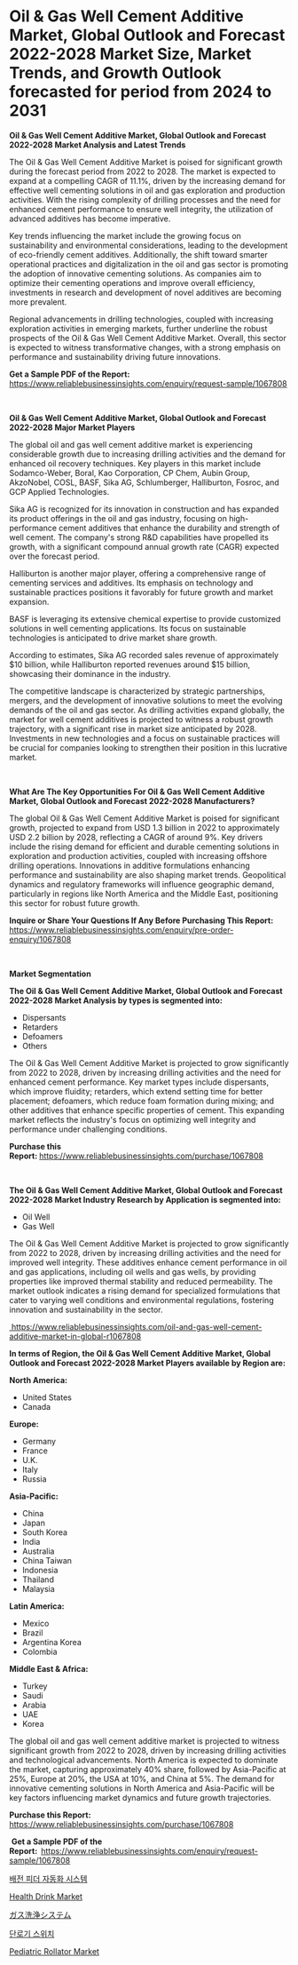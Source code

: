 <p><h1>Oil & Gas Well Cement Additive Market, Global Outlook and Forecast 2022-2028 Market Size, Market Trends, and Growth Outlook forecasted for period from 2024 to 2031</h1></p><p><strong>Oil & Gas Well Cement Additive Market, Global Outlook and Forecast 2022-2028 Market Analysis and Latest Trends</strong></p>
<p><p>The Oil & Gas Well Cement Additive Market is poised for significant growth during the forecast period from 2022 to 2028. The market is expected to expand at a compelling CAGR of 11.1%, driven by the increasing demand for effective well cementing solutions in oil and gas exploration and production activities. With the rising complexity of drilling processes and the need for enhanced cement performance to ensure well integrity, the utilization of advanced additives has become imperative.</p><p>Key trends influencing the market include the growing focus on sustainability and environmental considerations, leading to the development of eco-friendly cement additives. Additionally, the shift toward smarter operational practices and digitalization in the oil and gas sector is promoting the adoption of innovative cementing solutions. As companies aim to optimize their cementing operations and improve overall efficiency, investments in research and development of novel additives are becoming more prevalent.</p><p>Regional advancements in drilling technologies, coupled with increasing exploration activities in emerging markets, further underline the robust prospects of the Oil & Gas Well Cement Additive Market. Overall, this sector is expected to witness transformative changes, with a strong emphasis on performance and sustainability driving future innovations.</p></p>
<p><strong>Get a Sample PDF of the Report:&nbsp;</strong> <a href="https://www.reliablebusinessinsights.com/enquiry/request-sample/1067808">https://www.reliablebusinessinsights.com/enquiry/request-sample/1067808</a></p>
<p>&nbsp;</p>
<p><strong>Oil & Gas Well Cement Additive Market, Global Outlook and Forecast 2022-2028 Major Market Players</strong></p>
<p><p>The global oil and gas well cement additive market is experiencing considerable growth due to increasing drilling activities and the demand for enhanced oil recovery techniques. Key players in this market include Sodamco-Weber, Boral, Kao Corporation, CP Chem, Aubin Group, AkzoNobel, COSL, BASF, Sika AG, Schlumberger, Halliburton, Fosroc, and GCP Applied Technologies.</p><p>Sika AG is recognized for its innovation in construction and has expanded its product offerings in the oil and gas industry, focusing on high-performance cement additives that enhance the durability and strength of well cement. The company's strong R&D capabilities have propelled its growth, with a significant compound annual growth rate (CAGR) expected over the forecast period.</p><p>Halliburton is another major player, offering a comprehensive range of cementing services and additives. Its emphasis on technology and sustainable practices positions it favorably for future growth and market expansion.</p><p>BASF is leveraging its extensive chemical expertise to provide customized solutions in well cementing applications. Its focus on sustainable technologies is anticipated to drive market share growth.</p><p>According to estimates, Sika AG recorded sales revenue of approximately $10 billion, while Halliburton reported revenues around $15 billion, showcasing their dominance in the industry.</p><p>The competitive landscape is characterized by strategic partnerships, mergers, and the development of innovative solutions to meet the evolving demands of the oil and gas sector. As drilling activities expand globally, the market for well cement additives is projected to witness a robust growth trajectory, with a significant rise in market size anticipated by 2028. Investments in new technologies and a focus on sustainable practices will be crucial for companies looking to strengthen their position in this lucrative market.</p></p>
<p>&nbsp;</p>
<p><strong>What Are The Key Opportunities For Oil & Gas Well Cement Additive Market, Global Outlook and Forecast 2022-2028 Manufacturers?</strong></p>
<p><p>The global Oil & Gas Well Cement Additive Market is poised for significant growth, projected to expand from USD 1.3 billion in 2022 to approximately USD 2.2 billion by 2028, reflecting a CAGR of around 9%. Key drivers include the rising demand for efficient and durable cementing solutions in exploration and production activities, coupled with increasing offshore drilling operations. Innovations in additive formulations enhancing performance and sustainability are also shaping market trends. Geopolitical dynamics and regulatory frameworks will influence geographic demand, particularly in regions like North America and the Middle East, positioning this sector for robust future growth.</p></p>
<p><strong>Inquire or Share Your Questions If Any Before Purchasing This Report:</strong> <a href="https://www.reliablebusinessinsights.com/enquiry/pre-order-enquiry/1067808">https://www.reliablebusinessinsights.com/enquiry/pre-order-enquiry/1067808</a></p>
<p>&nbsp;</p>
<p><strong>Market Segmentation</strong></p>
<p><strong>The Oil & Gas Well Cement Additive Market, Global Outlook and Forecast 2022-2028 Market Analysis by types is segmented into:</strong></p>
<p><ul><li>Dispersants</li><li>Retarders</li><li>Defoamers</li><li>Others</li></ul></p>
<p><p>The Oil & Gas Well Cement Additive Market is projected to grow significantly from 2022 to 2028, driven by increasing drilling activities and the need for enhanced cement performance. Key market types include dispersants, which improve fluidity; retarders, which extend setting time for better placement; defoamers, which reduce foam formation during mixing; and other additives that enhance specific properties of cement. This expanding market reflects the industry's focus on optimizing well integrity and performance under challenging conditions.</p></p>
<p><strong>Purchase this Report:&nbsp;</strong><a href="https://www.reliablebusinessinsights.com/purchase/1067808">https://www.reliablebusinessinsights.com/purchase/1067808</a></p>
<p>&nbsp;</p>
<p><strong>The Oil & Gas Well Cement Additive Market, Global Outlook and Forecast 2022-2028 Market Industry Research by Application is segmented into:</strong></p>
<p><ul><li>Oil Well</li><li>Gas Well</li></ul></p>
<p><p>The Oil & Gas Well Cement Additive Market is projected to grow significantly from 2022 to 2028, driven by increasing drilling activities and the need for improved well integrity. These additives enhance cement performance in oil and gas applications, including oil wells and gas wells, by providing properties like improved thermal stability and reduced permeability. The market outlook indicates a rising demand for specialized formulations that cater to varying well conditions and environmental regulations, fostering innovation and sustainability in the sector.</p></p>
<p><a href="https://www.reliablebusinessinsights.com/oil-and-gas-well-cement-additive-market-in-global-r1067808">&nbsp;https://www.reliablebusinessinsights.com/oil-and-gas-well-cement-additive-market-in-global-r1067808</a></p>
<p><strong>In terms of Region, the Oil & Gas Well Cement Additive Market, Global Outlook and Forecast 2022-2028 Market Players available by Region are:</strong></p>
<p>
    <p> <strong> North America: </strong>
        <ul>
            <li>United States</li>
            <li>Canada</li>
        </ul>
        </p> 
    <p> <strong> Europe: </strong>
        <ul>
            <li>Germany</li>
            <li>France</li>
            <li>U.K.</li>
            <li>Italy</li>
            <li>Russia</li>
        </ul>
        </p> 
    <p> <strong> Asia-Pacific: </strong>
        <ul>
            <li>China</li>
            <li>Japan</li>
            <li>South Korea</li>
            <li>India</li>
            <li>Australia</li>
            <li>China Taiwan</li>
            <li>Indonesia</li>
            <li>Thailand</li>
            <li>Malaysia</li>
        </ul>
        </p> 
    <p> <strong> Latin America: </strong>
        <ul>
            <li>Mexico</li>
            <li>Brazil</li>
            <li>Argentina Korea</li>
            <li>Colombia</li>
        </ul>
        </p> 
    <p> <strong> Middle East & Africa: </strong>
        <ul>
            <li>Turkey</li>
            <li>Saudi</li>
            <li>Arabia</li>
            <li>UAE</li>
            <li>Korea</li>
        </ul>
    </p>
    </p>
<p><p>The global oil and gas well cement additive market is projected to witness significant growth from 2022 to 2028, driven by increasing drilling activities and technological advancements. North America is expected to dominate the market, capturing approximately 40% share, followed by Asia-Pacific at 25%, Europe at 20%, the USA at 10%, and China at 5%. The demand for innovative cementing solutions in North America and Asia-Pacific will be key factors influencing market dynamics and future growth trajectories.</p></p>
<p><strong>Purchase this Report: </strong><a href="https://www.reliablebusinessinsights.com/purchase/1067808">https://www.reliablebusinessinsights.com/purchase/1067808</a></p>
<p>&nbsp;<strong>Get a Sample PDF of the Report:&nbsp;&nbsp;</strong><a href="https://www.reliablebusinessinsights.com/enquiry/request-sample/1067808">https://www.reliablebusinessinsights.com/enquiry/request-sample/1067808</a></p>
<p><strong></strong></p>
<p><p><a href="https://medium.com/@nazminrahman651/%EB%B0%B0%EC%A0%84-%EA%B8%89%EC%A0%84-%EC%9E%90%EB%8F%99%ED%99%94-%EC%8B%9C%EC%8A%A4%ED%85%9C-%EC%8B%9C%EC%9E%A5-%EC%A1%B0%EC%82%AC-%EB%B3%B4%EA%B3%A0%EC%84%9C-2031%EB%85%84%EA%B9%8C%EC%A7%80-12-2-%EC%9D%98-cagr%EB%A1%9C-%EC%84%B1%EC%9E%A5%ED%95%98%EB%8A%94-%EB%B0%B0%EC%A0%84-%EA%B8%89%EC%A0%84-%EC%9E%90%EB%8F%99%ED%99%94-%EC%8B%9C%EC%8A%A4%ED%85%9C-%EC%8B%9C%EC%9E%A5%EC%9D%98-%EC%8B%9C%EC%9E%A5-%EA%B7%9C%EB%AA%A8-%EB%B0%8F-%EC%88%98%EC%9D%B5-%EB%B6%84%EC%84%9D-%ED%83%90%EC%83%89-cb70bbd1ae8b">배전 피더 자동화 시스템</a></p><p><a href="https://medium.com/@soloncarter54/health-drink-market-a-global-and-regional-analysis-focus-on-end-user-product-and-region-ce7a7b3c8032">Health Drink Market</a></p><p><a href="https://medium.com/@grarrity46/%E3%82%AC%E3%82%B9%E3%82%B9%E3%82%AF%E3%83%A9%E3%83%93%E3%83%B3%E3%82%B0%E3%82%B7%E3%82%B9%E3%83%86%E3%83%A0%E5%B8%82%E5%A0%B4%E3%81%AB%E9%96%A2%E3%81%99%E3%82%8B%E6%B4%9E%E5%AF%9F-%E5%B8%82%E5%A0%B4%E3%83%97%E3%83%AC%E3%83%BC%E3%83%A4%E3%83%BC-%E5%B8%82%E5%A0%B4%E8%A6%8F%E6%A8%A1-%E5%9C%B0%E5%9F%9F-%E4%BA%88%E6%B8%AC-2024%E5%B9%B4-2031%E5%B9%B4-a8f04a4d8727">ガス洗浄システム</a></p><p><a href="https://medium.com/@nazminrahman651/%EB%94%94%EC%8A%A4%EC%BB%A4%EB%84%A5%ED%84%B0-%EC%8A%A4%EC%9C%84%EC%B9%98-%EC%8B%9C%EC%9E%A5-%EA%B8%80%EB%A1%9C%EB%B2%8C-%EB%B0%8F-%EC%A7%80%EC%97%AD-%EB%B6%84%EC%84%9D-%EC%A7%80%EC%97%AD-%EA%B5%AD%EA%B0%80-%EC%88%98%EC%A4%80-%EB%B6%84%EC%84%9D-%EB%B0%8F-%EA%B2%BD%EC%9F%81-%ED%99%98%EA%B2%BD%EC%97%90-%EB%8C%80%ED%95%9C-%EC%B4%88%EC%A0%90-%EB%B6%84%EC%84%9D-%EB%B0%8F-%EC%98%88%EC%B8%A1-2024-2031-d34feeb6fdfb">단로기 스위치</a></p><p><a href="https://www.linkedin.com/pulse/navigating-pediatric-rollator-market-expert-analysis-forecast-vxt4e?trackingId=aLmYQsbxTLaPpyqIerSsfQ%3D%3D">Pediatric Rollator Market</a></p></p>